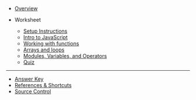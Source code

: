 - [Overview](/javascript/)

- Worksheet

  - [Setup Instructions](/javascript/setup/)
  - [Intro to JavaScript](/javascript/1-js-intro/)
  - [Working with functions](/javascript/2-function/)
  - [Arrays and loops](/javascript/3-array-loop/)
  - [Modules, Variables, and Operators](/javascript/4-modules-variables-operators/)
  <!-- - [Data Types and Methods](/javascript/5-data-types-methods/)
  - [Promises](/javascript/6-promises/) -->
  - [Quiz](/javascript/quiz.md)

---

- [Answer Key](/javascript/answer-key.md)
- [References & Shortcuts](/javascript/references/)
- [Source Control](https://kansascitywomenintechnology.github.io/cocktails-worksheets/#/source_control/)